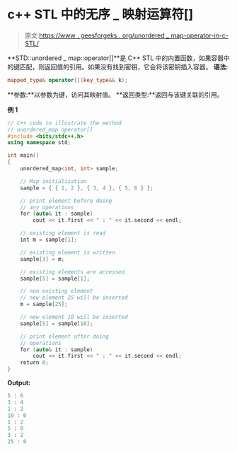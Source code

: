 # c++ STL 中的无序 _ 映射运算符[]

> 原文:[https://www . geesforgeks . org/unordered _ map-operator-in-c-STL/](https://www.geeksforgeeks.org/unordered_map-operator-in-c-stl/)

**STD::unordered _ map::operator[]**是 C++ STL 中的内置函数，如果容器中的键匹配，则返回值的引用。如果没有找到密钥，它会将该密钥插入容器。
**语法:**

```cpp
mapped_type& operator[](key_type&& k);

```

**参数:**以参数为键，访问其映射值。
**返回类型:**返回与该键关联的引用。

**例 1**

```cpp
// C++ code to illustrate the method
// unordered_map operator[]
#include <bits/stdc++.h>
using namespace std;

int main()
{
    unordered_map<int, int> sample;

    // Map initialization
    sample = { { 1, 2 }, { 3, 4 }, { 5, 6 } };

    // print element before doing
    // any operations
    for (auto& it : sample)
        cout << it.first << " : " << it.second << endl;

    // existing element is read
    int m = sample[1];

    // existing element is written
    sample[3] = m;

    // existing elements are accessed
    sample[5] = sample[1];

    // non existing element
    // new element 25 will be inserted
    m = sample[25];

    // new element 10 will be inserted
    sample[5] = sample[10];

    // print element after doing
    // operations
    for (auto& it : sample)
        cout << it.first << " : " << it.second << endl;
    return 0;
}
```

**Output:**

```cpp
5 : 6
3 : 4
1 : 2
10 : 0
1 : 2
5 : 0
3 : 2
25 : 0

```
